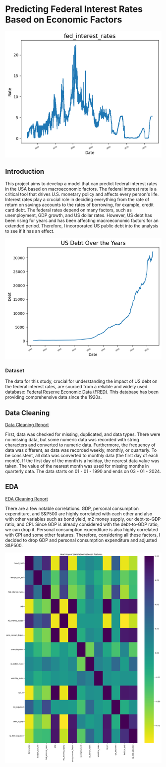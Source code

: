 # Predicting Federal Interest Rates Based on Economic Factors

![](https://github.com/nadunKM/Fed_interest_analysis/blob/main/Images/Fed_interest_rates.png)

## Introduction 
This project aims to develop a model that can predict federal interest rates in the USA based on macroeconomic factors. The federal interest rate is a critical tool that drives U.S. monetary policy and affects every person's life. Interest rates play a crucial role in deciding everything from the rate of return on savings accounts to the rates of borrowing, for example, credit card debt. The federal rates depend on many factors, such as unemployment, GDP growth, and US dollar rates. However, US debt has been rising for years and has been affecting macroeconomic factors for an extended period. Therefore, I incorporated US public debt into the analysis to see if it has an effect.

![](https://github.com/nadunKM/Fed_interest_analysis/blob/main/Images/US%20Debt.png)

### Dataset
The data for this study, crucial for understanding the impact of US debt on the federal interest rates, are sourced from a reliable and widely used database: [Federal Reserve Economic Data (FRED)](https://fred.stlouisfed.org/). This database has been providing comprehensive data since the 1920s.

## Data Cleaning

[Data Cleaning Report](https://github.com/nadunKM/Fed_interest_analysis/blob/main/Data%20Wrangling.ipynb)

First, data was checked for missing, duplicated, and data types. There were no missing data, but some numeric data was recorded with string characters and converted to numeric data. Furthermore, the frequency of data was different, as data was recorded weekly, monthly, or quarterly. To be consistent, all data was converted to monthly data (the first day of each month). If the first day of the month is a holiday, the nearest data value was taken. The value of the nearest month was used for missing months in quarterly data.  The data starts on 01 - 01 - 1990 and ends on 03 - 01 - 2024.

## EDA

[EDA Cleaning Report](https://github.com/nadunKM/Fed_interest_analysis/blob/main/EDA.ipynb)

There are a few notable correlations. GDP, personal consumption expenditure, and S&P500 are highly correlated with each other and also with other variables such as bond yield, m2 money supply, our debt-to-GDP ratio, and CPI. Since GDP is already considered with the debt-to-GDP ratio, we can drop it. Personal consumption expenditure is also highly correlated with CPI and some other features. Therefore, considering all these factors, I decided to drop GDP and personal consumption expenditure and adjusted S&P500.

![](https://github.com/nadunKM/Fed_interest_analysis/blob/main/Images/heatmap.png)

